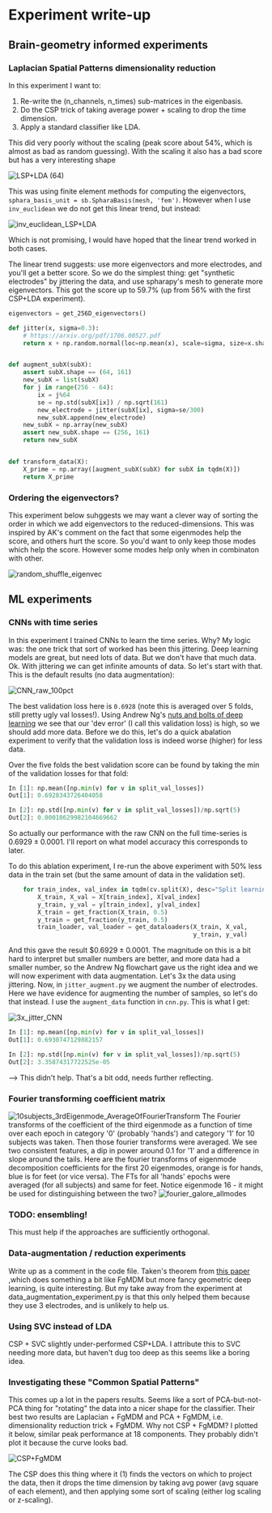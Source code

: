 # Experiment write-up

## Brain-geometry informed experiments

### Laplacian Spatial Patterns dimensionality reduction
In this experiment I want to: 

1. Re-write the (n_channels, n_times) sub-matrices in the eigenbasis.
2. Do the CSP trick of taking average power + scaling to drop the time dimension.
3. Apply a standard classifier like LDA.

This did very poorly without the scaling (peak score about 54%, which is almost as bad as random guessing). With the scaling it also has a bad score but has a very interesting shape

![LSP+LDA (64)](https://github.com/trialan/eeg/assets/16582240/2269fc8e-9d92-4c52-b2f3-2b79d66caee4)

This was using finite element methods for computing the eigenvectors, `sphara_basis_unit = sb.SpharaBasis(mesh, 'fem')`. However when I use `inv_euclidean` we do not get this linear trend, but instead:

![inv_euclidean_LSP+LDA](https://github.com/trialan/eeg/assets/16582240/82b68daf-c039-4721-9cd8-2b7852f4cff4)

Which is not promising, I would have hoped that the linear trend worked in both cases.

The linear trend suggests: use more eigenvectors and more electrodes, and you'll get a better score. So we do the simplest thing: get "synthetic electrodes" by jittering the data, and use spharapy's mesh to generate more eigenvectors. This got the score up to 59.7% (up from 56% with the first CSP+LDA experiment).

```python
eigenvectors = get_256D_eigenvectors()

def jitter(x, sigma=0.3):
    # https://arxiv.org/pdf/1706.00527.pdf
    return x + np.random.normal(loc=np.mean(x), scale=sigma, size=x.shape)


def augment_subX(subX):
    assert subX.shape == (64, 161)
    new_subX = list(subX)
    for j in range(256 - 64):
        ix = j%64
        se = np.std(subX[ix]) / np.sqrt(161)
        new_electrode = jitter(subX[ix], sigma=se/300)
        new_subX.append(new_electrode)
    new_subX = np.array(new_subX)
    assert new_subX.shape == (256, 161)
    return new_subX


def transform_data(X):
    X_prime = np.array([augment_subX(subX) for subX in tqdm(X)])
    return X_prime

```



### Ordering the eigenvectors?
This experiment below suhggests we may want a clever way of sorting the order in which we add eigenvectors to the reduced-dimensions. This was inspired by AK's comment on
the fact that some eigenmodes help the score, and others hurt the score. So you'd want to only keep those modes which help the score. However some modes help only when
in combinaton with other.

![random_shuffle_eigenvec](https://github.com/trialan/eeg/assets/16582240/8c4d93e5-bcc3-449e-8fc2-4d0ae5f92838)


## ML experiments

### CNNs with time series
In this experiment I trained CNNs to learn the time series. Why? My logic was: the one trick that sort of worked has been this jittering. Deep learning models are great, but need lots of data. But we don't have that much data. Ok. With jittering we can get infinite amounts of data. So let's start with that. This is the default results (no data augmentation):

![CNN_raw_100pct](https://github.com/trialan/eeg/assets/16582240/17923583-dee7-4d85-b459-f7b023d4c64d)

The best validation loss here is `0.6928` (note this is averaged over 5 folds, still pretty ugly val losses!). Using Andrew Ng's [nuts and bolts of deep learning](https://www.datasciencecentral.com/nuts-and-bolts-of-building-deep-learning-applications-ng-nips2016/) we see that our 'dev error' (I call this validation loss) is high, so we should add more data. Before we do this, let's do a quick abalation experiment to verify that the validation loss is indeed worse (higher) for less data.

Over the five folds the best validation score can be found by taking the min of the validation losses for that fold:

```python
In [1]: np.mean([np.min(v) for v in split_val_losses])
Out[1]: 0.6928343726404058

In [2]: np.std([np.min(v) for v in split_val_losses])/np.sqrt(5)
Out[2]: 0.00010629982104669662
```

So actually our performance with the raw CNN on the full time-series is $0.6929 \pm 0.0001$. I'll report on what model accuracy this corresponds to later. 

To do this ablation experiment, I re-run the above experiment with 50% less data in the train set (but the same amount of data in the validation set).

```python
    for train_index, val_index in tqdm(cv.split(X), desc="Split learning"):
        X_train, X_val = X[train_index], X[val_index]
        y_train, y_val = y[train_index], y[val_index]
        X_train = get_fraction(X_train, 0.5)
        y_train = get_fraction(y_train, 0.5)
        train_loader, val_loader = get_dataloaders(X_train, X_val,
                                                   y_train, y_val)
```

And this gave the result $$0.6929 \pm 0.0001$. The magnitude on this is a bit hard to interpret but smaller numbers are better, and more data had a smaller number, so the Andrew Ng flowchart gave us the right idea and we will now experiment with data augmentation. Let's 3x the data using jittering. Now, in `jitter_augment.py` we augment the number of electrodes. Here we have evidence for augmenting the number of samples, so let's do that instead. I use the `augment_data` function in `cnn.py`. This is what I get:

![3x_jitter_CNN](https://github.com/trialan/eeg/assets/16582240/fd89b2ff-3a18-4739-addc-0a555080dbe7)

```python
In [1]: np.mean([np.min(v) for v in split_val_losses])
Out[1]: 0.6930747129882157

In [2]: np.std([np.min(v) for v in split_val_losses])/np.sqrt(5)
Out[2]: 3.35874317722525e-05
```

--> This didn't help. That's a bit odd, needs further reflecting.

### Fourier transforming coefficient matrix
![10subjects_3rdEigenmode_AverageOfFourierTransform](https://github.com/trialan/eeg/assets/123100675/d06ca0df-3b80-45f5-b45b-e6acbc8895c9)
The Fourier transforms of the coefficient of the third eigenmode as a function of time over each epoch in category '0' (probably 'hands') and category '1' for 10 subjects was taken. Then those fourier transforms were averaged. We see two consistent features, a dip in power around 0.1 for '1' and a difference in slope around the tails.
Here are the fourier transforms of eigenmode decomposition coefficients for the first 20 eigenmodes, orange is for hands, blue is for feet (or vice versa). The FTs for all 'hands' epochs were averaged (for all subjects) and same for feet. Notice eigenmode 16 - it might be used for distinguishing between the two?
![fourier_galore_allmodes](https://github.com/trialan/eeg/assets/123100675/d37d97f0-bc04-4206-b7e0-ddeb80e4031c)


### TODO: ensembling!
This must help if the approaches are sufficiently orthogonal.

### Data-augmentation / reduction experiments
Write up as a comment in the code file. Taken's theorem from [this paper](https://arxiv.org/pdf/2403.05645?fbclid=IwZXh0bgNhZW0CMTAAAR1wcNdM6sIvx3LgeoNmmbgoFQp5Tr9sF7Ud651u5KMlQf6zNsX0VNQynHU_aem_rkkPO4cvOQQCELS2vtudVQ)
,which does something a bit like FgMDM but more fancy geometric deep learning, is quite interesting. But my take away from the experiment at data_augmentation_experiment.py is that
this only helped them because they use 3 electrodes, and is unlikely to help us.

### Using SVC instead of LDA
CSP + SVC slightly under-performed CSP+LDA. I attribute this to SVC needing more data, but haven't dug too deep as this seems like a boring idea.

### Investigating these "Common Spatial Patterns"
This comes up a lot in the papers results. Seems like a sort of PCA-but-not-PCA thing for "rotating" the data into a nicer shape for the classifier. Their best two results are
Laplacian + FgMDM and PCA + FgMDM, i.e. dimensionality reduction trick + FgMDM. Why not CSP + FgMDM? I plotted it below, similar peak performance at 18 components. They probably didn't
plot it because the curve looks bad.

![CSP+FgMDM](https://github.com/trialan/eeg/assets/16582240/2cf0725b-d9cf-46b9-83c9-5685f8f10641)

The CSP does this thing where it (1) finds the vectors on which to project the data, then it drops the time dimension by taking avg power (avg square of each element), and then
applying some sort of scaling (either log scaling or z-scaling).

